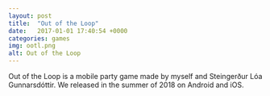 ```yaml
---
layout: post
title:  "Out of the Loop"
date:   2017-01-01 17:40:54 +0000
categories: games
img: ootl.png
alt: Out of the Loop
---
```


Out of the Loop is a mobile party game made by myself and Steingerður Lóa Gunnarsdóttir. We released in the summer of 2018 on Android and iOS.